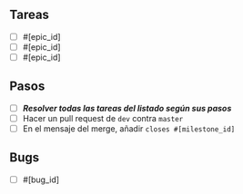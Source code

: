 ## Tareas

- [ ] #[epic_id]
- [ ] #[epic_id]
- [ ] #[epic_id]

## Pasos

- [ ] ***Resolver todas las tareas del listado según sus pasos***
- [ ] Hacer un pull request de `dev` contra `master`
- [ ] En el mensaje del merge, añadir `closes #[milestone_id]`

## Bugs

- [ ] #[bug_id]
